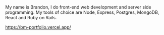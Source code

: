 My name is Brandon, I do front-end web development and server side programming. My tools of choice are Node, Express, Postgres, MongoDB, React and Ruby on Rails.

https://bm-portfolio.vercel.app/

